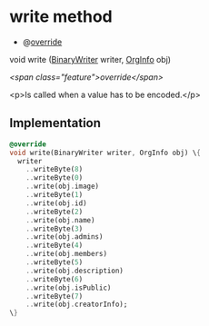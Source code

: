 


# write method







- @[override](https:api.flutter.dev/flutter/dart-core/override-constant.html)

void write
([BinaryWriter](https:pub.dev/documentation/hive/2.2.3/hive/BinaryWriter-class.html) writer, [OrgInfo](../../models_organization_org_info/OrgInfo-class.md) obj)

_\<span class="feature"\>override\</span\>_



\<p\>Is called when a value has to be encoded.\</p\>



## Implementation

```dart
@override
void write(BinaryWriter writer, OrgInfo obj) \{
  writer
    ..writeByte(8)
    ..writeByte(0)
    ..write(obj.image)
    ..writeByte(1)
    ..write(obj.id)
    ..writeByte(2)
    ..write(obj.name)
    ..writeByte(3)
    ..write(obj.admins)
    ..writeByte(4)
    ..write(obj.members)
    ..writeByte(5)
    ..write(obj.description)
    ..writeByte(6)
    ..write(obj.isPublic)
    ..writeByte(7)
    ..write(obj.creatorInfo);
\}
```







